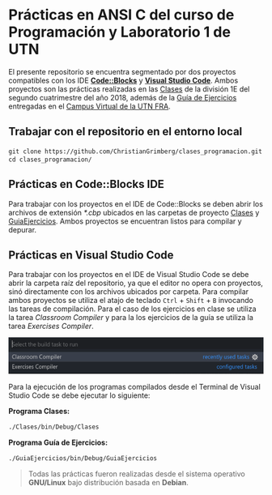# Prácticas en ANSI C del curso de Programación y Laboratorio 1 de UTN
El presente repositorio se encuentra segmentado por dos proyectos compatibles con los IDE [__Code::Blocks__](http://www.codeblocks.org/) y [__Visual Studio Code__](https://code.visualstudio.com/). Ambos proyectos son las prácticas realizadas en las [Clases](/Clases/README.md) de la división 1E del segundo cuatrimestre del año 2018, además de la [Guía de Ejercicios](/GuiaEjercicios/README.md) entregadas en el [Campus Virtual de la UTN FRA](https://www.utnfravirtual.org.ar/).
## Trabajar con el repositorio en el entorno local
```git
git clone https://github.com/ChristianGrimberg/clases_programacion.git
cd clases_programacion/
```
## Prácticas en Code::Blocks IDE
Para trabajar con los proyectos en el IDE de Code::Blocks se deben abrir los archivos de extensión _*.cbp_ ubicados en las carpetas de proyecto [Clases](/Clases) y [GuiaEjercicios](/GuiaEjercicios). Ambos proyectos se encuentran listos para compilar y depurar.
## Prácticas en Visual Studio Code
Para trabajar con los proyectos en el IDE de Visual Studio Code se debe abrir la carpeta raíz del repositorio, ya que el editor no opera con proyectos, sinó directamente con los archivos ubicados por carpeta. Para compilar ambos proyectos se utiliza el atajo de teclado `Ctrl` + `Shift` + `B` invocando las tareas de compilación. Para el caso de los ejercicios en clase se utiliza la tarea _Classroom Compiler_ y para la los ejercicios de la guía se utiliza la tarea _Exercises Compiler_.

![Vscode tasks](/img/tasks-vscode.png)

Para la ejecución de los programas compilados desde el Terminal de Visual Studio Code se debe ejecutar lo siguiente:

__Programa Clases:__
```bash
./Clases/bin/Debug/Clases
```
__Programa Guía de Ejercicios:__
```bash
./GuiaEjercicios/bin/Debug/GuiaEjercicios
```
> Todas las prácticas fueron realizadas desde el sistema operativo __GNU/Linux__ bajo distribución basada en __Debian__.